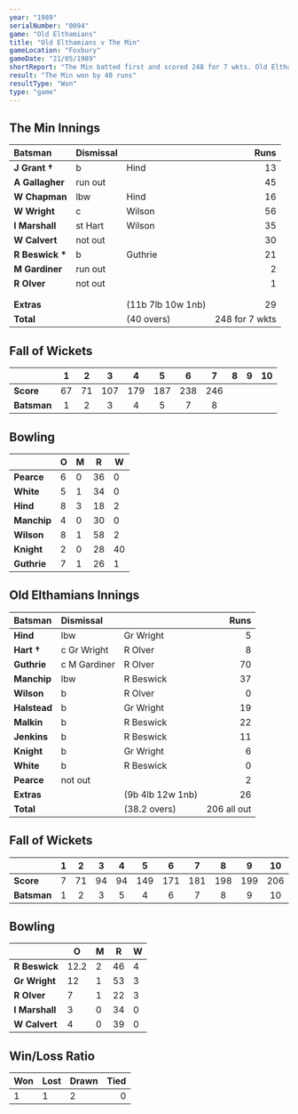 ```yaml
---
year: "1989"
serialNumber: "0094" 
game: "Old Elthamians"
title: "Old Elthamians v The Min"
gameLocation: "Foxbury"
gameDate: "21/05/1989"
shortReport: "The Min batted first and scored 248 for 7 wkts. Old Elthamians were bowled out for 206"
result: "The Min won by 40 runs"
resultType: "Won"
type: "game"
---
```


## The Min Innings

| Batsman | Dismissal |  | Runs |
|:---|:---|---|---:|
| **J Grant &#8224;** | b | Hind | 13 | 
| **A Gallagher** | run out |  | 45 | 
| **W Chapman** | lbw | Hind | 16 | 
| **W Wright** | c | Wilson | 56 | 
| **I Marshall** | st Hart  | Wilson | 35 | 
| **W Calvert** | not out |  | 30 | 
| **R Beswick &#42;** | b | Guthrie | 21 | 
| **M Gardiner** | run out |  | 2 | 
| **R Olver** | not out |  | 1 | 
|  |  |  |  |
|  |  |  |  | 
| **Extras** | | (11b 7lb 10w 1nb) | 29 | 
| **Total** | | (40 overs) | 248 for 7 wkts | 

## Fall of Wickets

| | 1 | 2 | 3 | 4 | 5 | 6 | 7 | 8 | 9 | 10 |
|---|:---:|:---:|:---:|:---:|:---:|:---:|:---:|:---:|:---:|:---:|
| **Score** | 67 | 71 | 107 | 179 | 187 | 238 | 246 |  |  |  | 
| **Batsman** | 1 | 2 | 3 | 4 | 5 | 7 | 8 |  |  |  | 

## Bowling

| | O | M | R | W |
|---|---|---|---|---|
| **Pearce** | 6 | 0 | 36 | 0 | 
| **White** | 5 | 1 | 34 | 0 | 
| **Hind** | 8 | 3 | 18 | 2 | 
| **Manchip** | 4 | 0 | 30 | 0 | 
| **Wilson** | 8 | 1 | 58 | 2 | 
| **Knight** | 2 | 0 | 28 | 40| 
| **Guthrie** | 7 | 1 | 26 | 1 | 

## Old Elthamians Innings

| Batsman | Dismissal |  | Runs |
|:---|:---|---|---:|
| **Hind** | lbw | Gr Wright | 5 | 
| **Hart &#8224;** | c Gr Wright | R Olver | 8 | 
| **Guthrie** | c M Gardiner | R Olver | 70 | 
| **Manchip** | lbw | R Beswick | 37 | 
| **Wilson** | b | R Olver | 0 | 
| **Halstead** | b | Gr Wright | 19 |
| **Malkin** | b | R Beswick | 22 | 
| **Jenkins** | b | R Beswick | 11 |
| **Knight** | b | Gr Wright | 6 | 
| **White** | b | R Beswick | 0 | 
| **Pearce** | not out |  | 2 |
| **Extras** | | (9b 4lb 12w 1nb) | 26 | 
| **Total** | | (38.2 overs) | 206 all out | 

## Fall of Wickets

| | 1 | 2 | 3 | 4 | 5 | 6 | 7 | 8 | 9 | 10 |
|---|:---:|:---:|:---:|:---:|:---:|:---:|:---:|:---:|:---:|:---:|
| **Score** | 7 | 71 | 94 | 94 | 149 | 171 | 181 | 198 | 199 | 206 |
| **Batsman** | 1 | 2 | 3 | 5 | 4 | 6 | 7 | 8 | 9 | 10 |

## Bowling

| | O | M | R | W |
|---|---|---|---|---|
| **R Beswick** | 12.2 | 2 | 46 | 4 | 
| **Gr Wright** | 12 | 1 | 53 | 3 | 
| **R Olver** | 7 | 1 | 22 | 3 | 
| **I Marshall** | 3 | 0 | 34 | 0 | 
| **W Calvert** | 4 | 0 | 39 | 0 |

## Win/Loss Ratio

| Won | Lost | Drawn | Tied |
|:---|:---|:---|---:|
| 1 | 1 | 2 | 0 |